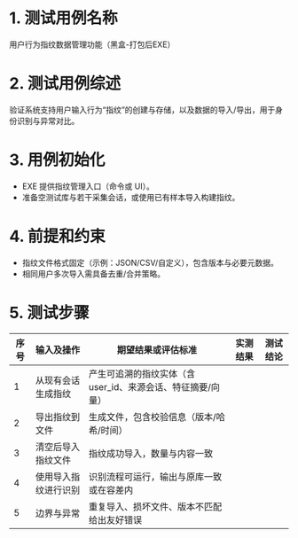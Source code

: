 # 1. 测试用例名称

用户行为指纹数据管理功能（黑盒-打包后EXE）

# 2. 测试用例综述

验证系统支持用户输入行为“指纹”的创建与存储，以及数据的导入/导出，用于身份识别与异常对比。

# 3. 用例初始化

- EXE 提供指纹管理入口（命令或 UI）。
- 准备空测试库与若干采集会话，或使用已有样本导入构建指纹。

# 4. 前提和约束

- 指纹文件格式固定（示例：JSON/CSV/自定义），包含版本与必要元数据。
- 相同用户多次导入需具备去重/合并策略。

# 5. 测试步骤

| 序号 | 输入及操作 | 期望结果或评估标准 | 实测结果 | 测试结论 |
| --- | --- | --- | --- | --- |
| 1 | 从现有会话生成指纹 | 产生可追溯的指纹实体（含 user_id、来源会话、特征摘要/向量） |  |  |
| 2 | 导出指纹到文件 | 生成文件，包含校验信息（版本/哈希/时间） |  |  |
| 3 | 清空后导入指纹文件 | 指纹成功导入，数量与内容一致 |  |  |
| 4 | 使用导入指纹进行识别 | 识别流程可运行，输出与原库一致或在容差内 |  |  |
| 5 | 边界与异常 | 重复导入、损坏文件、版本不匹配给出友好错误 |  |  |
